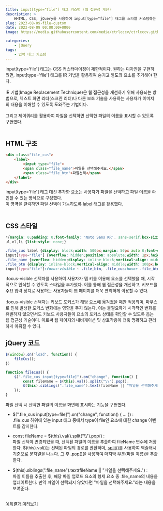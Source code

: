 ```yaml
---
title: input[type="file"] 태그 커스텀 (웹 접근성 개선)
description: >  
    HHTML, CSS, jQuery를 사용하여 input[type="file"] 태그를 스타일 커스텀하는 코드 예제입니다.
slug: 2023-08-09-file-custom
date: 2023-08-09 00:00:00+0000
image: https://media.githubusercontent.com/media/ctrlcccv/ctrlcccv.github.io/master/assets/img/post/file-custom.webp

categories:
    - jQuery
tags:
    - 입력 태그 커스텀
---
```

input[type='file'] 태그는 CSS 커스터마이징이 제한적이다. 원하는 디자인을 구현하려면, input[type='file'] 태그를 IR 기법을 활용하여 숨기고 별도의 요소를 추가해야 한다.  
<br>
IR 기법(Image Replacement Technique)은 웹 접근성을 개선하기 위해 사용되는 방법으로, 텍스트 화면 리더(스크린 리더)나 다른 보조 기술을 사용하는 사용자가 이미지의 내용을 이해할 수 있도록 도와주는 기법이다.  
<br>
그리고 제이쿼리를 활용하여 파일을 선택하면 선택한 파일의 이름을 표시할 수 있도록 구현했다.  
<br>

## HTML 구조
```html
<div class="file_cus">
    <label>
        <input type="file">
        <span class="file_name">파일을 선택해주세요.</span>
        <span class="file_btn">파일선택</span>
    </label>
</div>
```
input[type='file'] 태그 대신 추가한 요소는 사용자가 파일을 선택하고 파일 이름을 확인할 수 있는 방식으로 구성했다.  
이 영역을 클릭하면 파일 선택이 가능하도록 label 태그를 활용했다.  
<br>

## CSS 스타일
```css
*{margin: 0;padding: 0;font-family: 'Noto Sans KR', sans-serif;box-sizing: border-box;box-sizing: border-box;}
ul,ol,li {list-style: none;}

.file_cus label {display: block;width: 500px;margin: 50px auto 0;font-size: 0;cursor: pointer;}
input[type="file"] {overflow: hidden;position: absolute;width: 1px;height: 1px;margin: -1px;font-size: initial;clip: rect(0 0 0 0);}
.file_name {overflow: hidden;display: inline-block;vertical-align: middle;width: calc(100% - 108px);height: 40px;padding:0 12px;border: 1px solid #ddd;border-radius:4px;font-size: 14px;line-height: 38px;color: #111;white-space: nowrap; text-overflow: ellipsis;}
.file_btn {display: inline-block;vertical-align: middle;width: 100px;height: 40px;margin-left: 8px;background: #8ab4f8;border-radius:4px;font-size: 14px;font-weight: 500;line-height: 40px;color: #fff;text-align: center;}
input[type="file"]:focus-visible ~ .file_btn, .file_cus:hover .file_btn {background: #3478db;}
```
:focus-visible 선택자를 사용하여 사용자가 탭 키를 이용해 요소를 선택했을 때, 시각적으로 인식할 수 있도록 스타일을 추가했다. 이를 통해 웹 접근성을 개선하고, 키보드를 주요 입력 장치로 사용하는 사용자들이 웹 페이지를 더욱 편리하게 이용할 수 있다.  
<br>
:focus-visible 선택자는 키보드 포커스가 해당 요소에 옮겨졌을 때만 적용되며, 마우스로 인해 발생한 포커스 변화에는 영향을 주지 않는다.
이는 불필요하게 시각적인 변화를 유발하지 않으면서도 키보드 사용자들이 요소의 포커스 상태를 확인할 수 있도록 돕는 웹 접근성 기술이다.
이로써 웹 페이지의 내비게이션 및 상호작용이 더욱 명확하고 편리하게 이뤄질 수 있다.  

<script async src="https://pagead2.googlesyndication.com/pagead/js/adsbygoogle.js?client=ca-pub-8535540836842352" crossorigin="anonymous"></script>
<ins class="adsbygoogle"
     style="display:block; text-align:center;"
     data-ad-layout="in-article"
     data-ad-format="fluid"
     data-ad-client="ca-pub-8535540836842352"
     data-ad-slot="2974559225"></ins>
<script>
     (adsbygoogle = window.adsbygoogle || []).push({});
</script>

## jQuery 코드
```js
$(window).on('load', function() {
    fileCus();
})

function fileCus() {
    $(".file_cus input[type=file]").on("change", function() {
        const fileName = $(this).val().split("\\").pop();
        $(this).siblings(".file_name").text(fileName || "파일을 선택해주세요.");
    });
}
```
파일 선택 시 선택한 파일의 이름을 화면에 표시하는 기능을 구현했다.  

* $(".file_cus input[type=file]").on("change", function() { ... }) :   
.file_cus 하위에 있는 input 태그 중에서 type이 file인 요소에 대한 change 이벤트를 감지한다.

* const fileName = $(this).val().split(\"\\\\").pop() :   
파일 선택이 변경되었을 때, 선택된 파일의 이름을 추출하여 fileName 변수에 저장한다. $(this).val()는 선택된 파일의 경로를 반환하며, [split()](https://developer.mozilla.org/ko/docs/Web/JavaScript/Reference/Global_Objects/String/split)를 사용하여 역슬래시 기준으로 문자열을 나눈다. 그 후 [.pop()](https://developer.mozilla.org/ko/docs/Web/JavaScript/Reference/Global_Objects/Array/pop)을 사용하여 마지막 부분(파일 이름)을 추출한다. 

* $(this).siblings(".file_name").text(fileName || "파일을 선택해주세요.") :   
파일 이름을 추출한 후, 해당 파일 업로드 요소의 형제 요소 중 .file_name의 내용을 업데이트한다. 만약 파일이 선택되지 않았다면 "파일을 선택해주세요."라는 내용을 보여준다.  

<br>

<div class="btn_wrap">
    <a target="_blank" href="https://ctrlcccv.github.io/ctrlcccv-demo/2023-08-09-file-custom/">예제결과 미리보기</a>
</div>
